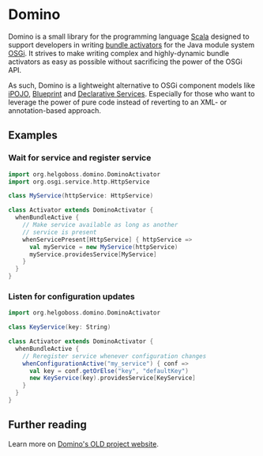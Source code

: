 Domino
======

Domino is a small library for the programming language [Scala](http://www.scala-lang.org) designed to support developers in writing [bundle activators](http://www.osgi.org/javadoc/r4v43/core/org/osgi/framework/BundleActivator.html) for the Java module system [OSGi](http://www.osgi.org/Technology/WhyOSGi). It strives to make writing complex and highly-dynamic bundle activators as easy as possible without sacrificing the power of the OSGi API.

As such, Domino is a lightweight alternative to OSGi component models like [iPOJO](http://ipojo.org), [Blueprint](http://wiki.osgi.org/wiki/Blueprint) and [Declarative Services](http://wiki.osgi.org/wiki/Declarative_Services). Especially for those who want to leverage the power of pure code instead of reverting to an XML- or annotation-based approach.

## Examples

### Wait for service and register service 

```scala
import org.helgoboss.domino.DominoActivator
import org.osgi.service.http.HttpService

class MyService(httpService: HttpService)

class Activator extends DominoActivator {
  whenBundleActive {
    // Make service available as long as another 
    // service is present
    whenServicePresent[HttpService] { httpService =>
      val myService = new MyService(httpService)
      myService.providesService[MyService]
    }
  }
}
```

### Listen for configuration updates

```scala
import org.helgoboss.domino.DominoActivator

class KeyService(key: String)

class Activator extends DominoActivator {
  whenBundleActive {
    // Reregister service whenever configuration changes
    whenConfigurationActive("my_service") { conf =>
      val key = conf.getOrElse("key", "defaultKey")
      new KeyService(key).providesService[KeyService]
    }
  }
}
```

## Further reading

Learn more on [Domino's OLD project website](http://www.helgoboss.org/projects/domino/).
